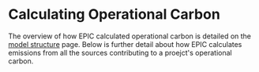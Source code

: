 # Calculating Operational Carbon

The overview of how EPIC calculated operational carbon is detailed on the [model structure](./#calculating-operational-carbon) page. Below is further detail about how EPIC calculates emissions from all the sources contributing to a proejct's operational carbon.
